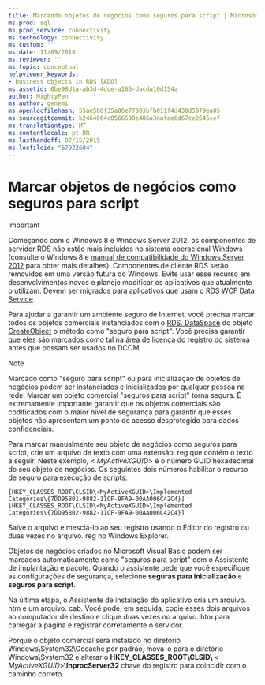 ```yaml
---
title: Marcando objetos de negócios como seguros para script | Microsoft Docs
ms.prod: sql
ms.prod_service: connectivity
ms.technology: connectivity
ms.custom: ''
ms.date: 11/09/2018
ms.reviewer: ''
ms.topic: conceptual
helpviewer_keywords:
- business objects in RDS [ADO]
ms.assetid: 0be98d1a-ab3d-4dce-a166-dacda10d154a
author: MightyPen
ms.author: genemi
ms.openlocfilehash: 55ae560f35a06e77803bfb011f4d430d5079ea05
ms.sourcegitcommit: b2464064c0566590e486a3aafae6d67ce2645cef
ms.translationtype: MT
ms.contentlocale: pt-BR
ms.lasthandoff: 07/15/2019
ms.locfileid: "67922604"
---
```

# <a name="marking-business-objects-as-safe-for-scripting"></a>Marcar objetos de negócios como seguros para script
> [!IMPORTANT]
>  Começando com o Windows 8 e Windows Server 2012, os componentes de servidor RDS não estão mais incluídos no sistema operacional Windows (consulte o Windows 8 e [manual de compatibilidade do Windows Server 2012](https://www.microsoft.com/download/details.aspx?id=27416) para obter mais detalhes). Componentes de cliente RDS serão removidos em uma versão futura do Windows. Evite usar esse recurso em desenvolvimentos novos e planeje modificar os aplicativos que atualmente o utilizam. Devem ser migrados para aplicativos que usam o RDS [WCF Data Service](https://go.microsoft.com/fwlink/?LinkId=199565).  
  
 Para ajudar a garantir um ambiente seguro de Internet, você precisa marcar todos os objetos comerciais instanciados com o [RDS. DataSpace](../../../ado/reference/rds-api/dataspace-object-rds.md) do objeto [CreateObject](../../../ado/reference/rds-api/createobject-method-rds.md) o método como "seguro para script". Você precisa garantir que eles são marcados como tal na área de licença do registro do sistema antes que possam ser usados no DCOM.  
  
> [!NOTE]
>  Marcado como "seguro para script" ou para inicialização de objetos de negócios podem ser instanciados e inicializados por qualquer pessoa na rede. Marcar um objeto comercial "seguros para script" torna segura. É extremamente importante garantir que os objetos comerciais são codificados com o maior nível de segurança para garantir que esses objetos não apresentam um ponto de acesso desprotegido para dados confidenciais.  
  
 Para marcar manualmente seu objeto de negócios como seguros para script, crie um arquivo de texto com uma extensão. reg que contém o texto a seguir. Neste exemplo, \< *MyActiveXGUID*> é o número GUID hexadecimal do seu objeto de negócios. Os seguintes dois números habilitar o recurso de seguro para execução de scripts:  
  
```console
[HKEY_CLASSES_ROOT\CLSID\<MyActiveXGUID>\Implemented   
Categories\{7DD95801-9882-11CF-9FA9-00AA006C42C4}]  
[HKEY_CLASSES_ROOT\CLSID\<MyActiveXGUID>\Implemented   
Categories\{7DD95802-9882-11CF-9FA9-00AA006C42C4}]  
```  
  
 Salve o arquivo e mesclá-lo ao seu registro usando o Editor do registro ou duas vezes no arquivo. reg no Windows Explorer.  
  
 Objetos de negócios criados no Microsoft Visual Basic podem ser marcados automaticamente como "seguros para script" com o Assistente de implantação e pacote. Quando o assistente pede que você especifique as configurações de segurança, selecione **seguras para inicialização** e **seguros para script**.  
  
 Na última etapa, o Assistente de instalação do aplicativo cria um arquivo. htm e um arquivo. cab. Você pode, em seguida, copie esses dois arquivos ao computador de destino e clique duas vezes no arquivo. htm para carregar a página e registrar corretamente o servidor.  
  
 Porque o objeto comercial será instalado no diretório Windows\System32\Occache por padrão, mova-o para o diretório Windows\System32 e alterar o **HKEY_CLASSES_ROOT\CLSID\\**  \< *MyActiveXGUID*>\\**InprocServer32** chave do registro para coincidir com o caminho correto.


